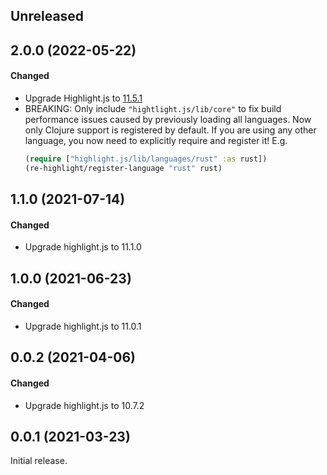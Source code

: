 ## Unreleased

## 2.0.0 (2022-05-22)

#### Changed

- Upgrade Highlight.js to [11.5.1](https://github.com/highlightjs/highlight.js/blob/main/CHANGES.md#version-1150)
- BREAKING: Only include `"hightlight.js/lib/core"` to fix build performance issues
  caused by previously loading all languages. Now only Clojure support is
  registered by default. If you are using any other language, you now need to
  explicitly require and register it! E.g.
  ```clojure
  (require ["highlight.js/lib/languages/rust" :as rust])
  (re-highlight/register-language "rust" rust)
  ```

## 1.1.0 (2021-07-14)

#### Changed

- Upgrade highlight.js to 11.1.0

## 1.0.0 (2021-06-23)

#### Changed

- Upgrade highlight.js to 11.0.1

## 0.0.2 (2021-04-06)

#### Changed

- Upgrade highlight.js to 10.7.2

## 0.0.1 (2021-03-23)

Initial release.
